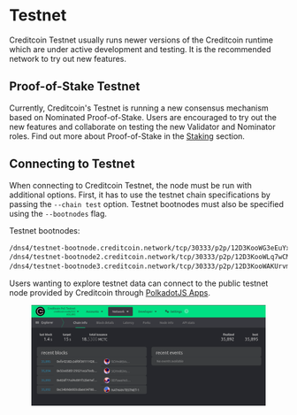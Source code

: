 # Testnet

Creditcoin Testnet usually runs newer versions of the Creditcoin runtime which are under active development and testing. It is the recommended network to try out new features.

## Proof-of-Stake Testnet

Currently, Creditcoin's Testnet is running a new consensus mechanism based on Nominated Proof-of-Stake. Users are encouraged to try out the new features and collaborate on testing the new Validator and Nominator roles. Find out more about Proof-of-Stake in the [Staking](../staking/) section.

## Connecting to Testnet

When connecting to Creditcoin Testnet, the node must be run with additional options. First, it has to use the testnet chain specifications by passing the `--chain test` option. Testnet bootnodes must also be specified using the `--bootnodes` flag.

Testnet bootnodes:

```bash
/dns4/testnet-bootnode.creditcoin.network/tcp/30333/p2p/12D3KooWG3eEuYxo37LvU1g6SSESu4i9TQ8FrZmJcjvdys7eA3cH
/dns4/testnet-bootnode2.creditcoin.network/tcp/30333/p2p/12D3KooWLq7wCMQS3qVMCNJ2Zm6rYuYh74cM99i9Tm8PMdqJPDzb
/dns4/testnet-bootnode3.creditcoin.network/tcp/30333/p2p/12D3KooWAKUrvmchoLomoouoN1sKfF9kq8dYtCVFvtPuvqp7wFBS
```

Users wanting to explore testnet data can connect to the public testnet node provided by Creditcoin through [PolkadotJS Apps](https://polkadot.js.org/apps/?rpc=wss%3A%2F%2Frpc.testnet.creditcoin.network%2Fws#/explorer).

<figure><img src="../.gitbook/assets/image.png" alt=""><figcaption></figcaption></figure>
